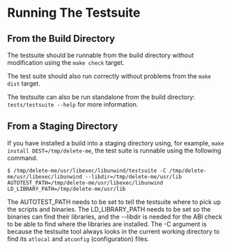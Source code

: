 Running The Testsuite
=====================

From the Build Directory
------------------------

The testsuite should be runnable from the build directory without modification
using the `make check` target.

The test suite should also run correctly without problems from the `make dist` target.

The testsuite can also be run standalone from the build directory:
`tests/testsuite --help` for more information.

From a Staging Directory
------------------------

If you have installed a build into a staging directory using, for example, `make
install DEST=/tmp/delete-me`, the test suite is runnable using the following
command.
```
$ /tmp/delete-me/usr/libexec/libunwind/testsuite -C /tmp/delete-me/usr/libexec/libunwind --libdir=/tmp/delete-me/usr/lib AUTOTEST_PATH=/tmp/delete-me/usr/libexec/libunwind LD_LIBRARY_PATH=/tmp/delete-me/usr/lib
```

The AUTOTEST_PATH needs to be set to tell the testsuite where to pick up the
scripts and binaries. The LD_LIBRARY_PATH needs to be set so the binaries can
find their libraries, and the --libdir is needed for the ABI check to be able to
find where the libraries are installed. The -C argument is because the testsuite
tool always looks in the current working directory to find its `atlocal` and
`atconfig` (configuration) files.
